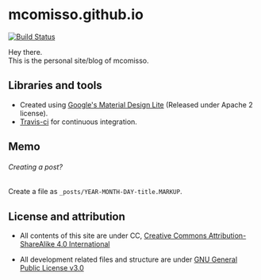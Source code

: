 # mcomisso.github.io
[![Build Status](https://travis-ci.org/mcomisso/mcomisso.github.io.svg?branch=master)](https://travis-ci.org/mcomisso/mcomisso.github.io)

Hey there.  
This is the personal site/blog of mcomisso.  


## Libraries and tools
- Created using [Google's Material Design Lite](https://www.getmdl.io) (Released under Apache 2 license).
- [Travis-ci](https://travis-ci.org "Travis-ci") for continuous integration.


## Memo
###### Creating a post?  
Create a file as `_posts/YEAR-MONTH-DAY-title.MARKUP`.

## License and attribution
- All contents of this site are under CC,
[Creative Commons Attribution-ShareAlike 4.0 International](http://creativecommons.org/licenses/by-sa/4.0/)

- All development related files and structure are under [GNU General Public License v3.0](http://www.gnu.org/licenses/gpl-3.0.en.html)
